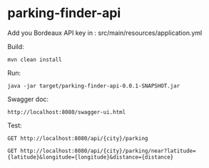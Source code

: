 # parking-finder-api

Add you Bordeaux API key in : src/main/resources/application.yml

Build:
```
mvn clean install
```

Run:
```
java -jar target/parking-finder-api-0.0.1-SNAPSHOT.jar
```

Swagger doc:
```
http://localhost:8080/swagger-ui.html
```

Test:
```
GET http://localhost:8080/api/{city}/parking

GET http://localhost:8080/api/{city}/parking/near?latitude={latitude}&longitude={longitude}&distance={distance}
```
